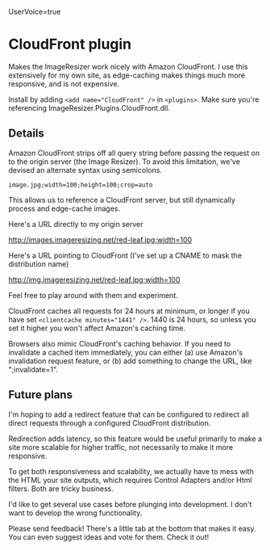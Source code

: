 UserVoice=true

# CloudFront plugin

Makes the ImageResizer work nicely with Amazon CloudFront. I use this extensively for my own site, as edge-caching makes things much more responsive, and is not expensive.

Install by adding `<add name="CloudFront" />` in `<plugins>`. Make sure you're referencing ImageResizer.Plugins.CloudFront.dll.

## Details

Amazon CloudFront strips off all query string before passing the request on to the origin server (the Image Resizer). To avoid this limitation, we've devised an alternate syntax using semicolons.

	image.jpg;width=100;height=100;crop=auto

This allows us to reference a CloudFront server, but still dynamically process and edge-cache images.

Here's a URL directly to my origin server

http://images.imageresizing.net/red-leaf.jpg;width=100

Here's a URL pointing to CloudFront (I've set up a CNAME to mask the distribution name)

http://img.imageresizing.net/red-leaf.jpg;width=100

Feel free to play around with them and experiment. 


CloudFront caches all requests for 24 hours at minimum, or longer if you have set `<clientcache minutes="1441" />`. 1440 is 24 hours, so unless you set it higher you won't affect Amazon's caching time.

Browsers also mimic CloudFront's caching behavior. If you need to invalidate a cached item immediately, you can either (a) use Amazon's invalidation request feature, or (b) add something to change the URL, like ";invalidate=1".


## Future plans

I'm hoping to add a redirect feature that can be configured to redirect all direct requests through a configured CloudFront distribution.

Redirection adds latency, so this feature would be useful primarily to make a site more scalable for higher traffic, not necessarily to make it more responsive.

To get both responsiveness and scalability, we actually have to mess with the HTML your site outputs, which requires Control Adapters and/or Html filters. Both are tricky business.

I'd like to get several use cases before plunging into development. I don't want to develop the wrong functionality. 

Please send feedback! There's a little tab at the bottom that makes it easy. You can even suggest ideas and vote for them. Check it out!